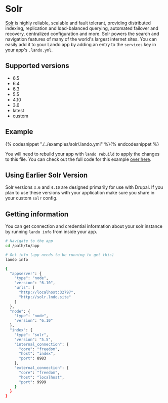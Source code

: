 Solr
====

[Solr](http://lucene.apache.org/solr/) is highly reliable, scalable and fault tolerant, providing distributed indexing, replication and load-balanced querying, automated failover and recovery, centralized configuration and more. Solr powers the search and navigation features of many of the world's largest internet sites. You can easily add it to your Lando app by adding an entry to the `services` key in your app's `.lando.yml`.

Supported versions
------------------

*   6.5
*   6.4
*   6.3
*   5.5
*   4.10
*   3.6
*   latest
*   custom

Example
-------

{% codesnippet "./../examples/solr/.lando.yml" %}{% endcodesnippet %}

You will need to rebuild your app with `lando rebuild` to apply the changes to this file. You can check out the full code for this example [over here](https://github.com/kalabox/lando/tree/master/examples/solr).

Using Earlier Solr Version
--------------------------

Solr versions `3.6` and `4.10` are designed primarily for use with Drupal. If you plan to use these versions with your application make sure you share in your custom `solr` config.

Getting information
-------------------

You can get connection and credential information about your solr instance by running `lando info` from inside your app.

```bash
# Navigate to the app
cd /path/to/app

# Get info (app needs to be running to get this)
lando info

{
  "appserver": {
    "type": "node",
    "version": "6.10",
    "urls": [
      "http://localhost:32797",
      "http://solr.lndo.site"
    ]
  },
  "node": {
    "type": "node",
    "version": "6.10"
  },
  "index": {
    "type": "solr",
    "version": "5.5",
    "internal_connection": {
      "core": "freedom",
      "host": "index",
      "port": 8983
    },
    "external_connection": {
      "core": "freedom",
      "host": "localhost",
      "port": 9999
    }
  }
}
```
